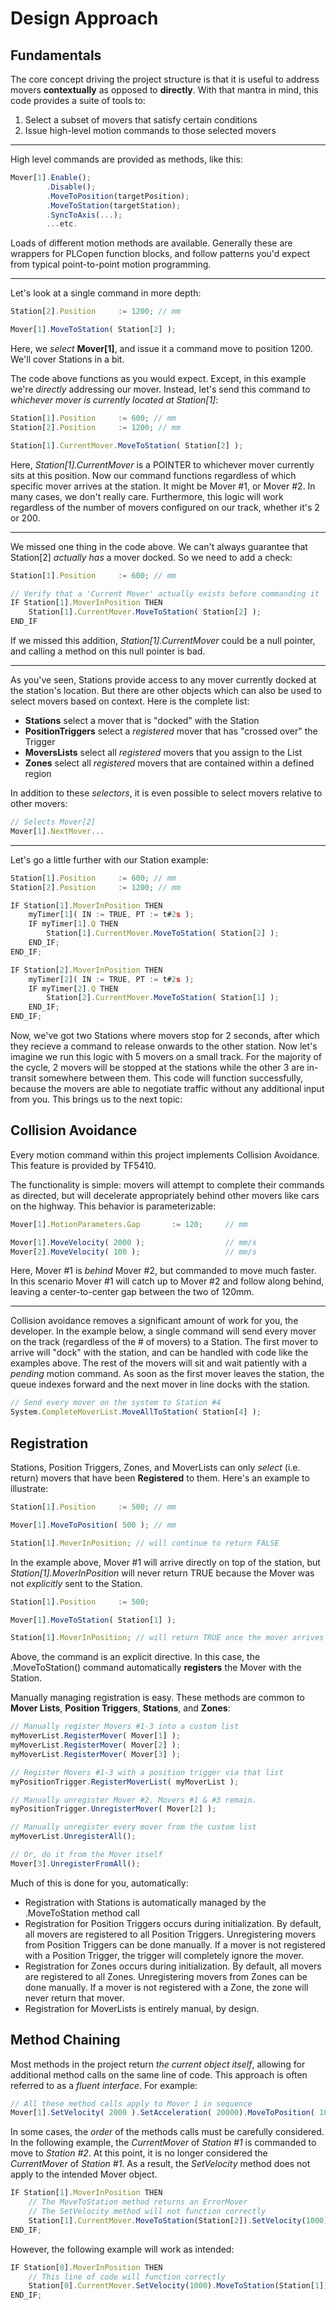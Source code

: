 
# Design Approach

## Fundamentals

The core concept driving the project structure is that it is useful to address movers **contextually** as opposed to **directly**. With that mantra in mind, this code provides a suite of tools to:

1. Select a subset of movers that satisfy certain conditions
2. Issue high-level motion commands to those selected movers

---

High level commands are provided as methods, like this:

```javascript
Mover[1].Enable();
        .Disable();
        .MoveToPosition(targetPosition);
        .MoveToStation(targetStation);
        .SyncToAxis(...);
        ...etc.
```

Loads of different motion methods are available. Generally these are wrappers for PLCopen function blocks, and follow patterns you'd expect from typical point-to-point motion programming. 

---

Let's look at a single command in more depth:

```javascript
Station[2].Position     := 1200; // mm

Mover[1].MoveToStation( Station[2] );
```

Here, we *select* **Mover[1]**, and issue it a command move to position 1200. We'll cover Stations in a bit.

The code above functions as you would expect. Except, in this example we're *directly* addressing our mover. Instead, let's send this command to *whichever mover is currently located at Station[1]*:

```javascript
Station[1].Position     := 600; // mm
Station[2].Position     := 1200; // mm

Station[1].CurrentMover.MoveToStation( Station[2] );
```

Here, *Station[1].CurrentMover* is a POINTER to whichever mover currently sits at this position. Now our command functions regardless of which specific mover arrives at the station. It might be Mover #1, or Mover #2. In many cases, we don't really care. Furthermore, this logic will work regardless of the number of movers configured on our track, whether it's 2 or 200.

---

We missed one thing in the code above. We can't always guarantee that Station[2] *actually has* a mover docked. So we need to add a check:

```javascript
Station[1].Position     := 600; // mm

// Verify that a 'Current Mover' actually exists before commanding it
IF Station[1].MoverInPosition THEN
    Station[1].CurrentMover.MoveToStation( Station[2] );
END_IF
```

If we missed this addition, *Station[1].CurrentMover* could be a null pointer, and calling a method on this null pointer is bad.

---

As you've seen, Stations provide access to any mover currently docked at the station's location. But there are other objects which can also be used to select movers based on context. Here is the complete list:

- **Stations** select a mover that is "docked" with the Station
- **PositionTriggers** select a *registered* mover that has "crossed over" the Trigger
- **MoversLists** select all *registered* movers that you assign to the List
- **Zones** select all *registered* movers that are contained within a defined region

In addition to these *selectors*, it is even possible to select movers relative to other movers:

```javascript
// Selects Mover[2]
Mover[1].NextMover...
```


---

Let's go a little further with our Station example:

```javascript
Station[1].Position     := 600; // mm
Station[2].Position     := 1200; // mm

IF Station[1].MoverInPosition THEN
    myTimer[1]( IN := TRUE, PT := t#2s );    
    IF myTimer[1].Q THEN
        Station[1].CurrentMover.MoveToStation( Station[2] );
    END_IF;
END_IF;

IF Station[2].MoverInPosition THEN
    myTimer[2]( IN := TRUE, PT := t#2s );    
    IF myTimer[2].Q THEN
        Station[2].CurrentMover.MoveToStation( Station[1] );
    END_IF;
END_IF;
```

Now, we've got two Stations where movers stop for 2 seconds, after which they recieve a command to release onwards to the other station. Now let's imagine we run this logic with 5 movers on a small track. For the majority of the cycle, 2 movers will be stopped at the stations while the other 3 are in-transit somewhere between them. This code will function successfully, because the movers are able to negotiate traffic without any additional input from you. This brings us to the next topic:

## Collision Avoidance

Every motion command within this project implements Collision Avoidance. This feature is provided by TF5410.

The functionality is simple: movers will attempt to complete their commands as directed, but will decelerate appropriately behind other movers like cars on the highway. This behavior is parameterizable:

```javascript
Mover[1].MotionParameters.Gap       := 120;     // mm

Mover[1].MoveVelocity( 2000 );                  // mm/s
Mover[2].MoveVelocity( 100 );                   // mm/s
```

Here, Mover #1 is *behind* Mover #2, but commanded to move much faster. In this scenario Mover #1 will catch up to Mover #2 and follow along behind, leaving a center-to-center gap between the two of 120mm.

---

Collision avoidance removes a significant amount of work for you, the developer. In the example below, a single command will send every mover on the track (regardless of the # of movers) to a Station. The first mover to arrive will "dock" with the station, and can be handled with code like the examples above. The rest of the movers will sit and wait patiently with a *pending* motion command. As soon as the first mover leaves the station, the queue indexes forward and the next mover in line docks with the station.

```javascript
// Send every mover on the system to Station #4
System.CompleteMoverList.MoveAllToStation( Station[4] );
```

## Registration

Stations, Position Triggers, Zones, and MoverLists can only *select* (i.e. return) movers that have been **Registered** to them. Here's an example to illustrate:

```javascript
Station[1].Position     := 500; // mm

Mover[1].MoveToPosition( 500 ); // mm

Station[1].MoverInPosition; // will continue to return FALSE
```

In the example above, Mover #1 will arrive directly on top of the station, but *Station[1].MoverInPosition* will never return TRUE because the Mover was not *explicitly* sent to the Station.

```javascript
Station[1].Position     := 500;

Mover[1].MoveToStation( Station[1] );

Station[1].MoverInPosition; // will return TRUE once the mover arrives
```

Above, the command is an explicit directive. In this case, the .MoveToStation() command automatically **registers** the Mover with the Station.

Manually managing registration is easy. These methods are common to **Mover Lists**, **Position Triggers**, **Stations**, and **Zones**:

```javascript
// Manually register Movers #1-3 into a custom list
myMoverList.RegisterMover( Mover[1] );
myMoverList.RegisterMover( Mover[2] );
myMoverList.RegisterMover( Mover[3] );

// Register Movers #1-3 with a position trigger via that list
myPositionTrigger.RegisterMoverList( myMoverList );

// Manually unregister Mover #2. Movers #1 & #3 remain.
myPositionTrigger.UnregisterMover( Mover[2] );

// Manually unregister every mover from the custom list
myMoverList.UnregisterAll();

// Or, do it from the Mover itself
Mover[3].UnregisterFromAll();
```

Much of this is done for you, automatically:

- Registration with Stations is automatically managed by the .MoveToStation method call
- Registration for Position Triggers occurs during initialization. By default, all movers are registered to all Position Triggers. Unregistering movers from Position Triggers can be done manually. If a mover is not registered with a Position Trigger, the trigger will completely ignore the mover.
- Registration for Zones occurs during initialization. By default, all movers are registered to all Zones. Unregistering movers from Zones can be done manually. If a mover is not registered with a Zone, the zone will never return that mover.
- Registration for MoverLists is entirely manual, by design.





## Method Chaining

Most methods in the project return *the current object itself*, allowing for additional method calls on the same line of code. This approach is often referred to as a *fluent interface*. For example:

```javascript
// All these method calls apply to Mover 1 in sequence
Mover[1].SetVelocity( 2000 ).SetAcceleration( 20000).MoveToPosition( 1000 );
```

In some cases, the *order* of the methods calls must be carefully considered. In the following example, the *CurrentMover* of *Station #1* is commanded to move to *Station #2*. At this point, it is no longer considered the *CurrentMover* of *Station #1*. As a result, the *SetVelocity* method does not apply to the intended Mover object.

```javascript
IF Station[1].MoverInPosition THEN
    // The MoveToStation method returns an ErrorMover
    // The SetVelocity method will not function correctly
    Station[1].CurrentMover.MoveToStation(Station[2]).SetVelocity(1000);
END_IF;
```

However, the following example will work as intended:

```javascript
IF Station[0].MoverInPosition THEN
    // This line of code will function correctly
    Station[0].CurrentMover.SetVelocity(1000).MoveToStation(Station[1]);
END_IF;
```

